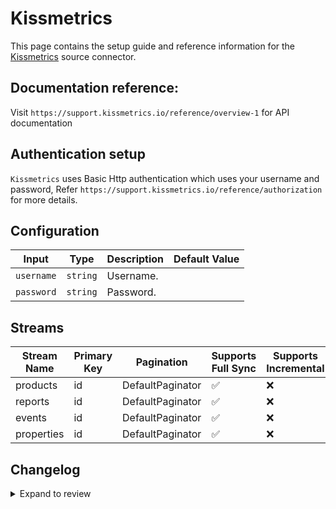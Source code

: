 # Kissmetrics
This page contains the setup guide and reference information for the [Kissmetrics](https://app.kissmetrics.io/) source connector.

## Documentation reference:
Visit `https://support.kissmetrics.io/reference/overview-1` for API documentation

## Authentication setup
`Kissmetrics` uses Basic Http authentication which uses your username and password,
Refer `https://support.kissmetrics.io/reference/authorization` for more details.

## Configuration

| Input | Type | Description | Default Value |
|-------|------|-------------|---------------|
| `username` | `string` | Username.  |  |
| `password` | `string` | Password.  |  |

## Streams
| Stream Name | Primary Key | Pagination | Supports Full Sync | Supports Incremental |
|-------------|-------------|------------|---------------------|----------------------|
| products | id | DefaultPaginator | ✅ |  ❌  |
| reports | id | DefaultPaginator | ✅ |  ❌  |
| events | id | DefaultPaginator | ✅ |  ❌  |
| properties | id | DefaultPaginator | ✅ |  ❌  |

## Changelog

<details>
  <summary>Expand to review</summary>

| Version | Date | Pull Request | Subject |
| ------------------ | ------------ | --- | ---------------- |
| 0.0.30 | 2025-07-26 | [63903](https://github.com/airbytehq/airbyte/pull/63903) | Update dependencies |
| 0.0.29 | 2025-07-19 | [63516](https://github.com/airbytehq/airbyte/pull/63516) | Update dependencies |
| 0.0.28 | 2025-07-12 | [63147](https://github.com/airbytehq/airbyte/pull/63147) | Update dependencies |
| 0.0.27 | 2025-07-05 | [62558](https://github.com/airbytehq/airbyte/pull/62558) | Update dependencies |
| 0.0.26 | 2025-06-21 | [61819](https://github.com/airbytehq/airbyte/pull/61819) | Update dependencies |
| 0.0.25 | 2025-06-14 | [61158](https://github.com/airbytehq/airbyte/pull/61158) | Update dependencies |
| 0.0.24 | 2025-05-24 | [60632](https://github.com/airbytehq/airbyte/pull/60632) | Update dependencies |
| 0.0.23 | 2025-05-10 | [59246](https://github.com/airbytehq/airbyte/pull/59246) | Update dependencies |
| 0.0.22 | 2025-04-26 | [58799](https://github.com/airbytehq/airbyte/pull/58799) | Update dependencies |
| 0.0.21 | 2025-04-19 | [57730](https://github.com/airbytehq/airbyte/pull/57730) | Update dependencies |
| 0.0.20 | 2025-04-05 | [57030](https://github.com/airbytehq/airbyte/pull/57030) | Update dependencies |
| 0.0.19 | 2025-03-29 | [56673](https://github.com/airbytehq/airbyte/pull/56673) | Update dependencies |
| 0.0.18 | 2025-03-22 | [56035](https://github.com/airbytehq/airbyte/pull/56035) | Update dependencies |
| 0.0.17 | 2025-03-08 | [55504](https://github.com/airbytehq/airbyte/pull/55504) | Update dependencies |
| 0.0.16 | 2025-03-01 | [54790](https://github.com/airbytehq/airbyte/pull/54790) | Update dependencies |
| 0.0.15 | 2025-02-22 | [54353](https://github.com/airbytehq/airbyte/pull/54353) | Update dependencies |
| 0.0.14 | 2025-02-15 | [53839](https://github.com/airbytehq/airbyte/pull/53839) | Update dependencies |
| 0.0.13 | 2025-02-08 | [53244](https://github.com/airbytehq/airbyte/pull/53244) | Update dependencies |
| 0.0.12 | 2025-02-01 | [52742](https://github.com/airbytehq/airbyte/pull/52742) | Update dependencies |
| 0.0.11 | 2025-01-25 | [52225](https://github.com/airbytehq/airbyte/pull/52225) | Update dependencies |
| 0.0.10 | 2025-01-18 | [51789](https://github.com/airbytehq/airbyte/pull/51789) | Update dependencies |
| 0.0.9 | 2025-01-11 | [51206](https://github.com/airbytehq/airbyte/pull/51206) | Update dependencies |
| 0.0.8 | 2024-12-28 | [50597](https://github.com/airbytehq/airbyte/pull/50597) | Update dependencies |
| 0.0.7 | 2024-12-21 | [50096](https://github.com/airbytehq/airbyte/pull/50096) | Update dependencies |
| 0.0.6 | 2024-12-14 | [49600](https://github.com/airbytehq/airbyte/pull/49600) | Update dependencies |
| 0.0.5 | 2024-12-12 | [49247](https://github.com/airbytehq/airbyte/pull/49247) | Update dependencies |
| 0.0.4 | 2024-11-04 | [48151](https://github.com/airbytehq/airbyte/pull/48151) | Update dependencies |
| 0.0.3 | 2024-10-29 | [47756](https://github.com/airbytehq/airbyte/pull/47756) | Update dependencies |
| 0.0.2 | 2024-10-28 | [47650](https://github.com/airbytehq/airbyte/pull/47650) | Update dependencies |
| 0.0.1 | 2024-09-21 | [45839](https://github.com/airbytehq/airbyte/pull/45839) | Initial release by [@btkcodedev](https://github.com/btkcodedev) via Connector Builder |

</details>
